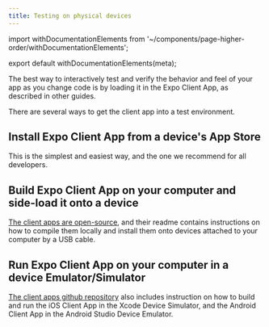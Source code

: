 ```yaml
---
title: Testing on physical devices
---
```


import withDocumentationElements from '~/components/page-higher-order/withDocumentationElements';

export default withDocumentationElements(meta);

The best way to interactively test and verify the behavior and feel of your app as you change code is by loading it in the Expo Client App, as described in other guides.

There are several ways to get the client app into a test environment.

## Install Expo Client App from a device's App Store

This is the simplest and easiest way, and the one we recommend for all developers.

## Build Expo Client App on your computer and side-load it onto a device

[The client apps are open-source](https://github.com/expo/expo), and their readme contains instructions on how to compile them locally and install them onto devices attached to your computer by a USB cable.

## Run Expo Client App on your computer in a device Emulator/Simulator

[The client apps github repository](https://github.com/expo/expo) also includes instruction on how to build and run the iOS Client App in the Xcode Device Simulator, and the Android Client App in the Android Studio Device Emulator.
